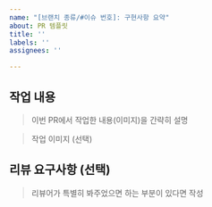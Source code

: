```yaml
---
name: "[브랜치 종류/#이슈 번호]: 구현사항 요약"
about: PR 템플릿
title: ''
labels: ''
assignees: ''

---
```


## 작업 내용
> 이번 PR에서 작업한 내용(이미지)을 간략히 설명

> 작업 이미지 (선택)

## 리뷰 요구사항 (선택)
> 리뷰어가 특별히 봐주었으면 하는 부분이 있다면 작성
